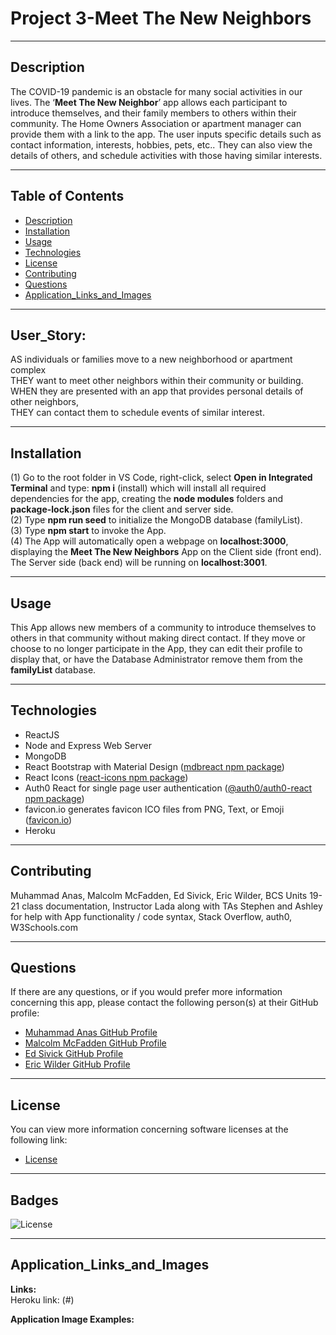 # Project 3-Meet The New Neighbors
____
## Description
The COVID-19 pandemic is an obstacle for many social activities in our lives.  The ‘**Meet The New Neighbor**’ app allows each participant to introduce themselves, and their family members to others within their community.  The Home Owners Association or apartment manager can provide them with a link to the app.  The user inputs specific details such as contact information, interests, hobbies, pets, etc..  They can also view the details of others, and schedule activities with those having similar interests. 
____
## Table of Contents
* [Description](#description)
* [Installation](#installation)
* [Usage](#usage)
* [Technologies](#technologies)
* [License](#license)
* [Contributing](#contributing)
* [Questions](#questions)
* [Application_Links_and_Images](#application_links_and_images)
____
## User_Story:
AS individuals or families move to a new neighborhood or apartment complex   
THEY want to meet other neighbors within their community or building.   
WHEN they are presented with an app that provides personal details of other neighbors,   
THEY can contact them to schedule events of similar interest.
____
## Installation 
(1) Go to the root folder in VS Code, right-click, select **Open in Integrated Terminal** and type: **npm i** (install) which will install all required dependencies for the app, creating the **node modules** folders and **package-lock.json** files for the client and server side.   
(2) Type **npm run seed** to initialize the MongoDB database (familyList).   
(3) Type **npm start** to invoke the App.     
(4) The App will automatically open a webpage on **localhost:3000**, displaying the **Meet The New Neighbors** App on the Client side (front end).  The Server side (back end) will be running on **localhost:3001**. 
_____
## Usage 
This App allows new members of a community to introduce themselves to others in that community without making direct contact.  If they move or choose to no longer participate in the App, they can edit their profile to display that, or have the Database Administrator remove them from the **familyList** database.
_____
## Technologies 
- ReactJS
- Node and Express Web Server
- MongoDB
- React Bootstrap with Material Design ([mdbreact npm package](https://www.npmjs.com/package/mdbreact))
- React Icons ([react-icons npm package](https://www.npmjs.com/package/react-icons))   
- Auth0 React for single page user authentication ([@auth0/auth0-react npm package](https://www.npmjs.com/package/@auth0/auth0-react))
- favicon.io generates favicon ICO files from PNG, Text, or Emoji ([favicon.io](https://favicon.io/))
- Heroku
_____
## Contributing
Muhammad Anas, Malcolm McFadden, Ed Sivick, Eric Wilder, BCS Units 19-21 class documentation, Instructor Lada along with TAs Stephen and Ashley for help with App functionality / code syntax, Stack Overflow, auth0, W3Schools.com
_____
## Questions
If there are any questions, or if you would prefer more information concerning this app,
please contact the following person(s) at their GitHub profile:

* [Muhammad Anas GitHub Profile](https://github.com/anasm23)
* [Malcolm McFadden GitHub Profile](https://github.com/MalcolmYates34)
* [Ed Sivick GitHub Profile](https://github.com/ed-sivick)
* [Eric Wilder GitHub Profile](https://github.com/Eric-Wilder)
_____
## License
You can view more information concerning software licenses at the following link:

* [License](https://opensource.org/licenses/MIT)
_____
## Badges
![License](https://img.shields.io/badge/License-MIT-blue.svg "License Badge")
_____
## Application_Links_and_Images  
**Links:**  
Heroku link: (#)

**Application Image Examples:** 
